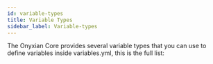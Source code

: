 ```yaml
---
id: variable-types
title: Variable Types
sidebar_label: Variable-types
---
```


The Onyxian Core provides several variable types that you can use to define variables inside variables.yml, this is the full list: 
